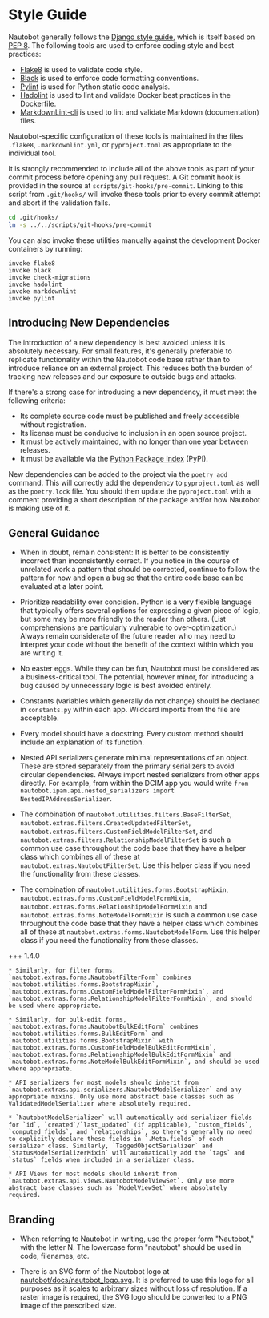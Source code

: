 # Style Guide

Nautobot generally follows the [Django style guide](https://docs.djangoproject.com/en/stable/internals/contributing/writing-code/coding-style/), which is itself based on [PEP 8](https://www.python.org/dev/peps/pep-0008/). The following tools are used to enforce coding style and best practices:

* [Flake8](https://flake8.pycqa.org/) is used to validate code style.
* [Black](https://black.readthedocs.io/) is used to enforce code formatting conventions.
* [Pylint](https://pylint.pycqa.org/en/latest/) is used for Python static code analysis.
* [Hadolint](https://github.com/hadolint/hadolint) is used to lint and validate Docker best practices in the Dockerfile.
* [MarkdownLint-cli](https://github.com/igorshubovych/markdownlint-cli) is used to lint and validate Markdown (documentation) files.

Nautobot-specific configuration of these tools is maintained in the files `.flake8`, `.markdownlint.yml`, or `pyproject.toml` as appropriate to the individual tool.

It is strongly recommended to include all of the above tools as part of your commit process before opening any pull request. A Git commit hook is provided in the source at `scripts/git-hooks/pre-commit`. Linking to this script from `.git/hooks/` will invoke these tools prior to every commit attempt and abort if the validation fails.

```bash
cd .git/hooks/
ln -s ../../scripts/git-hooks/pre-commit
```

You can also invoke these utilities manually against the development Docker containers by running:

```no-highlight
invoke flake8
invoke black
invoke check-migrations
invoke hadolint
invoke markdownlint
invoke pylint
```

## Introducing New Dependencies

The introduction of a new dependency is best avoided unless it is absolutely necessary. For small features, it's generally preferable to replicate functionality within the Nautobot code base rather than to introduce reliance on an external project. This reduces both the burden of tracking new releases and our exposure to outside bugs and attacks.

If there's a strong case for introducing a new dependency, it must meet the following criteria:

* Its complete source code must be published and freely accessible without registration.
* Its license must be conducive to inclusion in an open source project.
* It must be actively maintained, with no longer than one year between releases.
* It must be available via the [Python Package Index](https://pypi.org/) (PyPI).

New dependencies can be added to the project via the `poetry add` command. This will correctly add the dependency to `pyproject.toml` as well as the `poetry.lock` file. You should then update the `pyproject.toml` with a comment providing a short description of the package and/or how Nautobot is making use of it.

## General Guidance

* When in doubt, remain consistent: It is better to be consistently incorrect than inconsistently correct. If you notice in the course of unrelated work a pattern that should be corrected, continue to follow the pattern for now and open a bug so that the entire code base can be evaluated at a later point.

* Prioritize readability over concision. Python is a very flexible language that typically offers several options for expressing a given piece of logic, but some may be more friendly to the reader than others. (List comprehensions are particularly vulnerable to over-optimization.) Always remain considerate of the future reader who may need to interpret your code without the benefit of the context within which you are writing it.

* No easter eggs. While they can be fun, Nautobot must be considered as a business-critical tool. The potential, however minor, for introducing a bug caused by unnecessary logic is best avoided entirely.

* Constants (variables which generally do not change) should be declared in `constants.py` within each app. Wildcard imports from the file are acceptable.

* Every model should have a docstring. Every custom method should include an explanation of its function.

* Nested API serializers generate minimal representations of an object. These are stored separately from the primary serializers to avoid circular dependencies. Always import nested serializers from other apps directly. For example, from within the DCIM app you would write `from nautobot.ipam.api.nested_serializers import NestedIPAddressSerializer`.

* The combination of `nautobot.utilities.filters.BaseFilterSet`, `nautobot.extras.filters.CreatedUpdatedFilterSet`, `nautobot.extras.filters.CustomFieldModelFilterSet`, and `nautobot.extras.filters.RelationshipModelFilterSet` is such a common use case throughout the code base that they have a helper class which combines all of these at `nautobot.extras.NautobotFilterSet`. Use this helper class if you need the functionality from these classes.

* The combination of `nautobot.utilities.forms.BootstrapMixin`, `nautobot.extras.forms.CustomFieldModelFormMixin`, `nautobot.extras.forms.RelationshipModelFormMixin` and `nautobot.extras.forms.NoteModelFormMixin` is such a common use case throughout the code base that they have a helper class which combines all of these at `nautobot.extras.forms.NautobotModelForm`. Use this helper class if you need the functionality from these classes.

+++ 1.4.0

    * Similarly, for filter forms, `nautobot.extras.forms.NautobotFilterForm` combines `nautobot.utilities.forms.BootstrapMixin`, `nautobot.extras.forms.CustomFieldModelFilterFormMixin`, and `nautobot.extras.forms.RelationshipModelFilterFormMixin`, and should be used where appropriate.

    * Similarly, for bulk-edit forms, `nautobot.extras.forms.NautobotBulkEditForm` combines `nautobot.utilities.forms.BulkEditForm` and `nautobot.utilities.forms.BootstrapMixin` with `nautobot.extras.forms.CustomFieldModelBulkEditFormMixin`, `nautobot.extras.forms.RelationshipModelBulkEditFormMixin` and `nautobot.extras.forms.NoteModelBulkEditFormMixin`, and should be used where appropriate.

    * API serializers for most models should inherit from `nautobot.extras.api.serializers.NautobotModelSerializer` and any appropriate mixins. Only use more abstract base classes such as ValidatedModelSerializer where absolutely required.

    * `NautobotModelSerializer` will automatically add serializer fields for `id`, `created`/`last_updated` (if applicable), `custom_fields`, `computed_fields`, and `relationships`, so there's generally no need to explicitly declare these fields in `.Meta.fields` of each serializer class. Similarly, `TaggedObjectSerializer` and `StatusModelSerializerMixin` will automatically add the `tags` and `status` fields when included in a serializer class.

    * API Views for most models should inherit from `nautobot.extras.api.views.NautobotModelViewSet`. Only use more abstract base classes such as `ModelViewSet` where absolutely required.

## Branding

* When referring to Nautobot in writing, use the proper form "Nautobot," with the letter N. The lowercase form "nautobot" should be used in code, filenames, etc.

<!-- markdownlint-disable-next-line NAUTOBOTMD001 -->
* There is an SVG form of the Nautobot logo at [nautobot/docs/nautobot_logo.svg](../nautobot_logo.svg). It is preferred to use this logo for all purposes as it scales to arbitrary sizes without loss of resolution. If a raster image is required, the SVG logo should be converted to a PNG image of the prescribed size.
